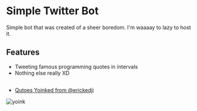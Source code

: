 # Simple Twitter Bot

Simple bot that was created of a sheer boredom. I'm waaaay to lazy to host it.


## Features

- Tweeting famous programming quotes in intervals
- Nothing else really XD


## 

 - [Qutoes Yoinked from @erickedji](https://gist.github.com/erickedji/68802)


![yoink](https://i.ibb.co/qrZqM49/obraz-2022-04-29-220959282.png)

